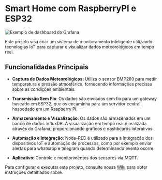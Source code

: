 
# Smart Home com RaspberryPI e ESP32

![Exemplo de dashboard do Grafana](https://github.com/LuisCarlosJp/Smart_Home_com_RaspberryPI_e_ESP32/assets/95140960/e6ece513-bd09-40e7-8583-841476966509)

Este projeto visa criar um sistema de monitoramento inteligente utilizando tecnologias IoT para capturar e visualizar dados meteorológicos em tempo real.

## Funcionalidades Principais

- **Captura de Dados Meteorológicos**: Utiliza o sensor BMP280 para medir temperatura e pressão atmosférica, fornecendo informações precisas sobre as condições ambientais.
  
- **Transmissão Sem Fio**: Os dados são enviados sem fio para um gateway baseado em ESP32, que os encaminha para um servidor central hospedado em um Raspberry Pi.

- **Armazenamento e Visualização**: Os dados são armazenados em um banco de dados InfluxDB. A visualização em tempo real é realizada através do Grafana, proporcionando gráficos e dashboards interativos.

- **Automação e Integração**: Node-RED é utilizado para a integração dos dispositivos IoT e automação de processos, como por exemplo enviar alertas para whatsapp e telegram quando determinando evento ocorre.

- **Aplicativo**: Controle e monitorimentos dos sensores via MQTT.

Para configurar e executar este projeto, consulte nossa [Wiki](https://github.com/LuisCarlosJp/Smart_Home_com_RaspberryPI_e_ESP32/wiki) para obter instruções detalhadas sobre.



